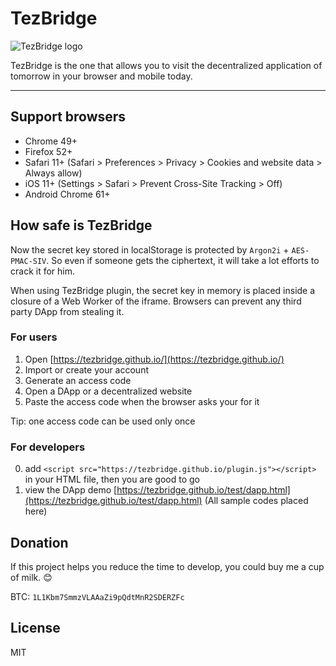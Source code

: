 # TezBridge

![TezBridge logo](https://raw.githubusercontent.com/tezbridge/tezbridge.github.io/ui/css/logo-frame.png)

TezBridge is the one that allows you to visit the decentralized application of tomorrow in your browser and mobile today.

---

## Support browsers
* Chrome 49+
* Firefox 52+
* Safari 11+ (Safari > Preferences > Privacy > Cookies and website data > Always allow)
* iOS 11+ (Settings > Safari > Prevent Cross-Site Tracking > Off)
* Android Chrome 61+

## How safe is TezBridge
Now the secret key stored in localStorage is protected by `Argon2i` + `AES-PMAC-SIV`.
So even if someone gets the ciphertext, it will take a lot efforts to crack it for him.

When using TezBridge plugin, the secret key in memory is placed inside a closure of a Web Worker of the iframe.
Browsers can prevent any third party DApp from stealing it.

### For users
1. Open [https://tezbridge.github.io/](https://tezbridge.github.io/)
2. Import or create your account
3. Generate an access code
4. Open a DApp or a decentralized website
5. Paste the access code when the browser asks your for it

Tip: one access code can be used only once

### For developers
0. add `<script src="https://tezbridge.github.io/plugin.js"></script>` in your HTML file, then you are good to go
1. view the DApp demo [https://tezbridge.github.io/test/dapp.html](https://tezbridge.github.io/test/dapp.html) (All sample codes placed here)

## Donation
If this project helps you reduce the time to develop, you could buy me a cup of milk. 😊

BTC: `1L1Kbm7SmmzVLAAaZi9pQdtMnR2SDERZFc`

## License
MIT
